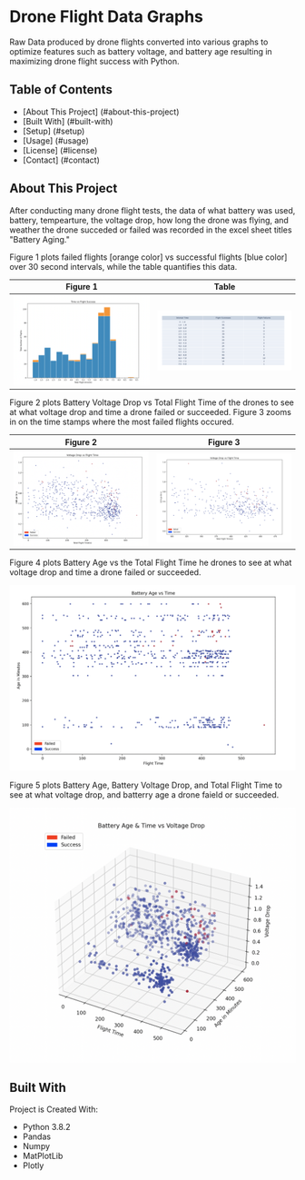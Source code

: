 # Drone Flight Data Graphs
Raw Data produced by drone flights converted into various graphs to optimize features such as battery voltage, and battery age resulting in maximizing drone flight success with Python. 

## Table of Contents 
* [About This Project] (#about-this-project)
* [Built With] (#built-with)
* [Setup] (#setup)
* [Usage] (#usage)
* [License] (#license)
* [Contact] (#contact)

## About This Project
After conducting many drone flight tests, the data of what battery was used, battery, tempearture, the voltage drop, how long the drone was flying, and weather the drone succeded or failed was recorded in the excel sheet titles "Battery Aging." 

<p>
Figure 1 plots failed flights [orange color] vs successful flights [blue color] over 30 second intervals, while the table quantifies this data. 
</p>

Figure 1                |  Table
:-------------------------:|:-------------------------:
<img src="graph_image/fig1.png" width ="100%">  |  <img src="graph_image/table1.png" width ="100%">  

<p>
Figure 2 plots Battery Voltage Drop vs Total Flight Time of the drones to see at what voltage drop and time a drone failed or succeeded. Figure 3 zooms in on the time stamps where the most failed flights occured.
</p>

  Figure 2                 |  Figure 3
:-------------------------:|:-------------------------:
<img src="graph_image/fig2.png" width ="100%">  |  <img src="graph_image/fig3.png" width ="100%"> 

<p> 
  Figure 4 plots Battery Age vs the Total Flight Time he drones to see at what voltage drop and time a drone failed or succeeded. 
</p>

<p align="center">
  <img width="600" src="graph_image/fig4.png">
</p>


<p> 
  Figure 5 plots Battery Age, Battery Voltage Drop, and Total Flight Time to see at what voltage drop, and batterry age a drone faield or succeeded. 
</p>

<p align="center">
  <img width="600" src="graph_image/fig5.png">
</p>


## Built With
Project is Created With: 
* Python 3.8.2
* Pandas
* Numpy
* MatPlotLib
* Plotly
